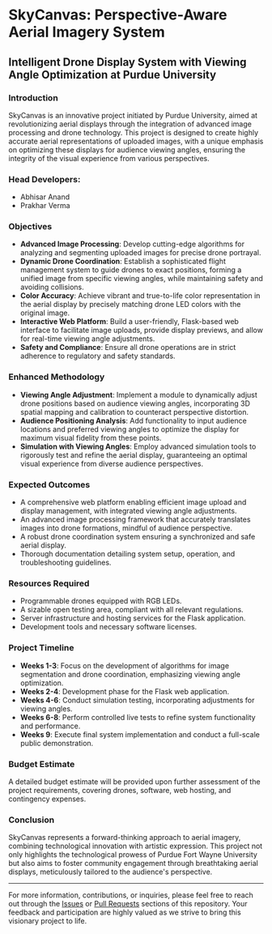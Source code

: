 # SkyCanvas: Perspective-Aware Aerial Imagery System

## Intelligent Drone Display System with Viewing Angle Optimization at Purdue University

### Introduction
SkyCanvas is an innovative project initiated by Purdue University, aimed at revolutionizing aerial displays through the integration of advanced image processing and drone technology. This project is designed to create highly accurate aerial representations of uploaded images, with a unique emphasis on optimizing these displays for audience viewing angles, ensuring the integrity of the visual experience from various perspectives.

### Head Developers:<br>
<!--<a href="https://github.com/iPrakharV/SkyCanvas/graphs/contributors">
  <img src="https://contrib.rocks/image?repo=iPrakharV/SkyCanvas" />
</a>-->
- Abhisar Anand
- Prakhar Verma

### Objectives
- **Advanced Image Processing**: Develop cutting-edge algorithms for analyzing and segmenting uploaded images for precise drone portrayal.
- **Dynamic Drone Coordination**: Establish a sophisticated flight management system to guide drones to exact positions, forming a unified image from specific viewing angles, while maintaining safety and avoiding collisions.
- **Color Accuracy**: Achieve vibrant and true-to-life color representation in the aerial display by precisely matching drone LED colors with the original image.
- **Interactive Web Platform**: Build a user-friendly, Flask-based web interface to facilitate image uploads, provide display previews, and allow for real-time viewing angle adjustments.
- **Safety and Compliance**: Ensure all drone operations are in strict adherence to regulatory and safety standards.

### Enhanced Methodology
- **Viewing Angle Adjustment**: Implement a module to dynamically adjust drone positions based on audience viewing angles, incorporating 3D spatial mapping and calibration to counteract perspective distortion.
- **Audience Positioning Analysis**: Add functionality to input audience locations and preferred viewing angles to optimize the display for maximum visual fidelity from these points.
- **Simulation with Viewing Angles**: Employ advanced simulation tools to rigorously test and refine the aerial display, guaranteeing an optimal visual experience from diverse audience perspectives.

### Expected Outcomes
- A comprehensive web platform enabling efficient image upload and display management, with integrated viewing angle adjustments.
- An advanced image processing framework that accurately translates images into drone formations, mindful of audience perspective.
- A robust drone coordination system ensuring a synchronized and safe aerial display.
- Thorough documentation detailing system setup, operation, and troubleshooting guidelines.

### Resources Required
- Programmable drones equipped with RGB LEDs.
- A sizable open testing area, compliant with all relevant regulations.
- Server infrastructure and hosting services for the Flask application.
- Development tools and necessary software licenses.

### Project Timeline
- **Weeks 1-3**: Focus on the development of algorithms for image segmentation and drone coordination, emphasizing viewing angle optimization.
- **Weeks 2-4**: Development phase for the Flask web application.
- **Weeks 4-6**: Conduct simulation testing, incorporating adjustments for viewing angles.
- **Weeks 6-8**: Perform controlled live tests to refine system functionality and performance.
- **Weeks 9**: Execute final system implementation and conduct a full-scale public demonstration.

### Budget Estimate
A detailed budget estimate will be provided upon further assessment of the project requirements, covering drones, software, web hosting, and contingency expenses.

### Conclusion
SkyCanvas represents a forward-thinking approach to aerial imagery, combining technological innovation with artistic expression. This project not only highlights the technological prowess of Purdue Fort Wayne University but also aims to foster community engagement through breathtaking aerial displays, meticulously tailored to the audience's perspective.

---

For more information, contributions, or inquiries, please feel free to reach out through the [Issues](#) or [Pull Requests](#) sections of this repository. Your feedback and participation are highly valued as we strive to bring this visionary project to life.
